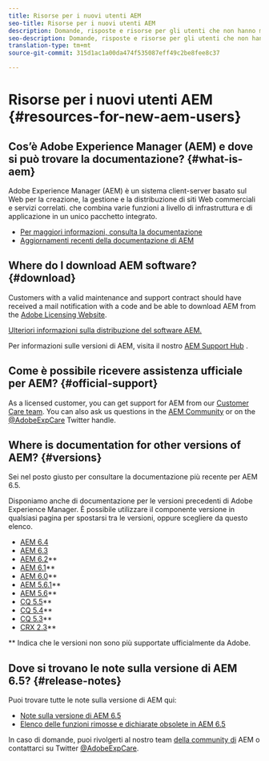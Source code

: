 ```yaml
---
title: Risorse per i nuovi utenti AEM
seo-title: Risorse per i nuovi utenti AEM
description: Domande, risposte e risorse per gli utenti che non hanno mai utilizzato AEM
seo-description: Domande, risposte e risorse per gli utenti che non hanno mai utilizzato AEM
translation-type: tm+mt
source-git-commit: 315d1ac1a00da474f535087eff49c2be8fee8c37

---
```



# Risorse per i nuovi utenti AEM {#resources-for-new-aem-users}

## Cos’è Adobe Experience Manager (AEM) e dove si può trovare la documentazione? {#what-is-aem}

Adobe Experience Manager (AEM) è un sistema client-server basato sul Web per la creazione, la gestione e la distribuzione di siti Web commerciali e servizi correlati. che combina varie funzioni a livello di infrastruttura e di applicazione in un unico pacchetto integrato.

* [Per maggiori informazioni, consulta la documentazione](/help/sites-deploying/home.md)
* [Aggiornamenti recenti della documentazione di AEM](https://helpx.adobe.com/experience-manager/documentation-updates.html)

## Where do I download AEM software? {#download}

Customers with a valid maintenance and support contract should have received a mail notification with a code and be able to download AEM from the [Adobe Licensing Website](http://licensing.adobe.com/).

[Ulteriori informazioni sulla distribuzione del software AEM.](/help/sites-deploying/home.md)

Per informazioni sulle versioni di AEM, visita il nostro [AEM Support Hub](https://helpx.adobe.com/experience-manager/aem-releases-updates.html) .

## Come è possibile ricevere assistenza ufficiale per AEM? {#official-support}

As a licensed customer, you can get support for AEM from our [Customer Care team](https://helpx.adobe.com/marketing-cloud/contact-support.html). You can also ask us questions in the [AEM Community](https://forums.adobe.com/community/experience-cloud/marketing-cloud/experience-manager) or on the [@AdobeExpCare](https://twitter.com/adobeexpcare) Twitter handle.

## Where is documentation for other versions of AEM? {#versions}

Sei nel posto giusto per consultare la documentazione più recente per AEM 6.5.

Disponiamo anche di documentazione per le versioni precedenti di Adobe Experience Manager. È possibile utilizzare il componente versione in qualsiasi pagina per spostarsi tra le versioni, oppure scegliere da questo elenco.

* [AEM 6.4](https://helpx.adobe.com/support/experience-manager/6-4.html)
* [AEM 6.3](https://helpx.adobe.com/support/experience-manager/6-3.html)
* [AEM 6.2](https://helpx.adobe.com/support/experience-manager/6-2.html)**
* [AEM 6.1](https://docs.adobe.com/docs/en/aem/6-1.html)**
* [AEM 6.0](https://docs.adobe.com/docs/en/aem/6-0.html)**
* [AEM 5.6.1](https://helpx.adobe.com/experience-manager/aem-previous-versions.html)**
* [AEM 5.6](https://helpx.adobe.com/experience-manager/aem-previous-versions.html)**
* [CQ 5.5](https://helpx.adobe.com/experience-manager/aem-previous-versions.html)**
* [CQ 5.4](https://helpx.adobe.com/experience-manager/aem-previous-versions.html)**
* [CQ 5.3](https://helpx.adobe.com/experience-manager/aem-previous-versions.html)**
* [CRX 2.3](https://helpx.adobe.com/experience-manager/aem-previous-versions.html)**

** Indica che le versioni non sono più supportate ufficialmente da Adobe.

## Dove si trovano le note sulla versione di AEM 6.5? {#release-notes}

Puoi trovare tutte le note sulla versione di AEM qui:

* [Note sulla versione di AEM 6.5](/help/release-notes/home.md)
* [Elenco delle funzioni rimosse e dichiarate obsolete in AEM 6.5](/help/release-notes/deprecated-removed-features.md)

In caso di domande, puoi rivolgerti al nostro team [della community di](http://help-forums.adobe.com/content/adobeforums/en/experience-manager-forum/adobe-experience-manager.html) AEM o contattarci su Twitter [@AdobeExpCare](https://twitter.com/adobeexpcare).
